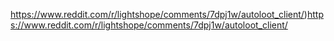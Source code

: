 https://www.reddit.com/r/lightshope/comments/7dpj1w/autoloot_client/)https://www.reddit.com/r/lightshope/comments/7dpj1w/autoloot_client/
